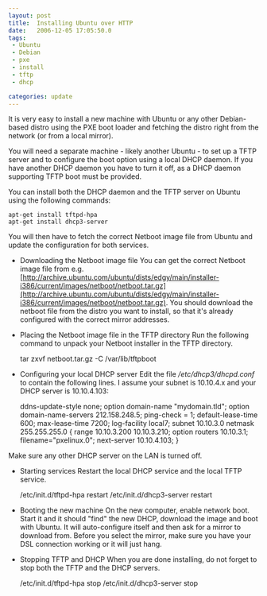 ```yaml
---
layout: post
title:  Installing Ubuntu over HTTP
date:   2006-12-05 17:05:50.0
tags:
 - Ubuntu
 - Debian
 - pxe
 - install
 - tftp
 - dhcp

categories: update
---
```


It is very easy to install a new machine with Ubuntu or any other Debian-based distro using the PXE boot loader and fetching the distro right from the network (or from a local mirror).

You will need a separate machine - likely another Ubuntu - to set up a TFTP server and to configure the boot option using a local DHCP daemon. If you have another DHCP daemon you have to turn it off, as a DHCP daemon supporting TFTP boot must be provided.

You can install both the DHCP daemon and the TFTP server on Ubuntu using the following commands:

    
    apt-get install tftpd-hpa
    apt-get install dhcp3-server


You will then have to fetch the correct Netboot image file from Ubuntu and update the configuration for both services.


* Downloading the Netboot image file
You can get the correct Netboot image file from e.g. [http://archive.ubuntu.com/ubuntu/dists/edgy/main/installer-i386/current/images/netboot/netboot.tar.gz](http://archive.ubuntu.com/ubuntu/dists/edgy/main/installer-i386/current/images/netboot/netboot.tar.gz). 
You should download the netboot file from the distro you want to install, so that it's already configured with the correct mirror addresses.


* Placing the Netboot image file in the TFTP directory
Run the following command to unpack your Netboot installer in the TFTP directory.
    
    tar zxvf netboot.tar.gz -C /var/lib/tftpboot



* Configuring your local DHCP server
Edit the file */etc/dhcp3/dhcpd.conf* to contain the following lines. I assume your subnet is 10.10.4.x and your DHCP server is 10.10.4.103:

    
    ddns-update-style none;
    option domain-name "mydomain.tld";
    option domain-name-servers 212.158.248.5;
    ping-check = 1;
    default-lease-time 600;
    max-lease-time 7200;
    log-facility local7;
    subnet 10.10.3.0 netmask 255.255.255.0 {
       range 10.10.3.200 10.10.3.210;
       option routers 10.10.3.1;
       filename="pxelinux.0";
       next-server 10.10.4.103;
    }


Make sure any other DHCP server on the LAN is turned off.


* Starting services
Restart the local DHCP service and the local TFTP service.

    
    /etc/init.d/tftpd-hpa restart
    /etc/init.d/dhcp3-server restart



* Booting the new machine
On the new computer, enable network boot.
Start it and it should "find" the new DHCP, download the image and boot with Ubuntu.
It will auto-configure itself and then ask for a mirror to download from.
Before you select the mirror, make sure you have your DSL connection working or it will just hang.


* Stopping TFTP and DHCP
When you are done installing, do not forget to stop both the TFTP and the DHCP servers.

    
    /etc/init.d/tftpd-hpa stop
    /etc/init.d/dhcp3-server stop





